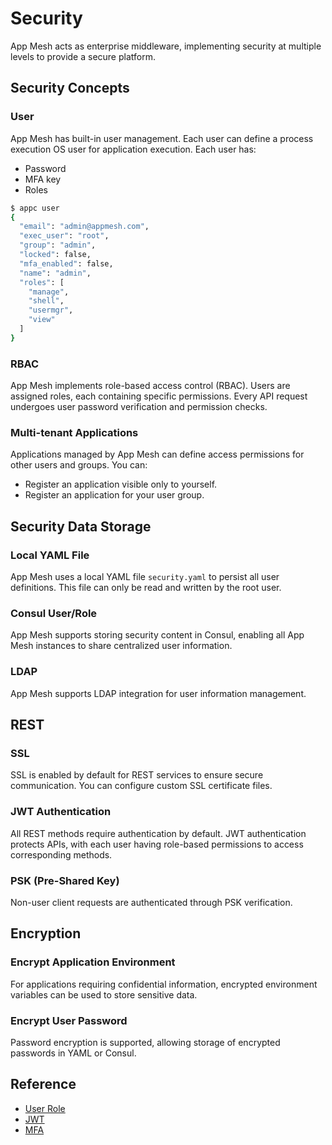 # Security

App Mesh acts as enterprise middleware, implementing security at multiple levels to provide a secure platform.

## Security Concepts

### User

App Mesh has built-in user management. Each user can define a process execution OS user for application execution. Each user has:

* Password
* MFA key
* Roles

```bash
$ appc user
{
  "email": "admin@appmesh.com",
  "exec_user": "root",
  "group": "admin",
  "locked": false,
  "mfa_enabled": false,
  "name": "admin",
  "roles": [
    "manage",
    "shell",
    "usermgr",
    "view"
  ]
}
```

### RBAC

App Mesh implements role-based access control (RBAC). Users are assigned roles, each containing specific permissions. Every API request undergoes user password verification and permission checks.

### Multi-tenant Applications

Applications managed by App Mesh can define access permissions for other users and groups. You can:

* Register an application visible only to yourself.
* Register an application for your user group.

## Security Data Storage

### Local YAML File

App Mesh uses a local YAML file `security.yaml` to persist all user definitions. This file can only be read and written by the root user.

### Consul User/Role

App Mesh supports storing security content in Consul, enabling all App Mesh instances to share centralized user information.

### LDAP

App Mesh supports LDAP integration for user information management.

## REST

### SSL

SSL is enabled by default for REST services to ensure secure communication. You can configure custom SSL certificate files.

### JWT Authentication

All REST methods require authentication by default. JWT authentication protects APIs, with each user having role-based permissions to access corresponding methods.

### PSK (Pre-Shared Key)

Non-user client requests are authenticated through PSK verification.

## Encryption

### Encrypt Application Environment

For applications requiring confidential information, encrypted environment variables can be used to store sensitive data.

### Encrypt User Password

Password encryption is supported, allowing storage of encrypted passwords in YAML or Consul.

## Reference

* [User Role](https://app-mesh.readthedocs.io/en/latest/USER_ROLE.html)
* [JWT](https://app-mesh.readthedocs.io/en/latest/JWT.html)
* [MFA](https://app-mesh.readthedocs.io/en/latest/MFA.html)
